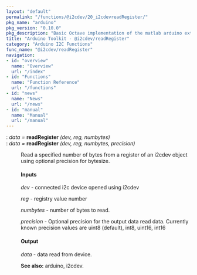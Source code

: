 ```yaml
---
layout: "default"
permalink: "/functions/@i2cdev/20_i2cdevreadRegister/"
pkg_name: "arduino"
pkg_version: "0.10.0"
pkg_description: "Basic Octave implementation of the matlab arduino extension,  allowing communication to a programmed arduino board to control its  hardware."
title: "Arduino Toolkit - @i2cdev/readRegister"
category: "Arduino I2C Functions"
func_name: "@i2cdev/readRegister"
navigation:
- id: "overview"
  name: "Overview"
  url: "/index"
- id: "Functions"
  name: "Function Reference"
  url: "/functions"
- id: "news"
  name: "News"
  url: "/news"
- id: "manual"
  name: "Manual"
  url: "/manual"
---
```

<dl class="def">
<dt id="index-readRegister"><span class="category">: </span><span><em><var>data</var> =</em> <strong>readRegister</strong> <em>(<var>dev</var>, <var>reg</var>, <var>numbytes</var>)</em><a href='#index-readRegister' class='copiable-anchor'></a></span></dt>
<dt id="index-readRegister-1"><span class="category">: </span><span><em><var>data</var> =</em> <strong>readRegister</strong> <em>(<var>dev</var>, <var>reg</var>, <var>numbytes</var>, <var>precision</var>)</em><a href='#index-readRegister-1' class='copiable-anchor'></a></span></dt>
<dd><p>Read a specified number of bytes from a register of an i2cdev object 
 using optional precision for bytesize.
</p>
<span id="Inputs"></span><h4 class="subsubheading">Inputs</h4>
<p><var>dev</var> - connected i2c device opened using i2cdev
</p>
<p><var>reg</var> - registry value number
</p>
<p><var>numbytes</var> - number of bytes to read.
</p>
<p><var>precision</var> - Optional precision for the output data read data.
 Currently known precision values are uint8 (default), int8, uint16, int16
</p>
<span id="Output"></span><h4 class="subsubheading">Output</h4>
<p><var>data</var> - data read from device.
</p>

<p><strong>See also:</strong> arduino, i2cdev.
 </p></dd></dl>